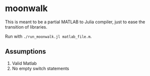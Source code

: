 moonwalk
========

This is meant to be a partial MATLAB to Julia compiler, just to ease the transition of libraries.

Run with `./run_moonwalk.jl matlab_file.m`.

Assumptions
--------
1. Valid Matlab
1. No empty switch statements
